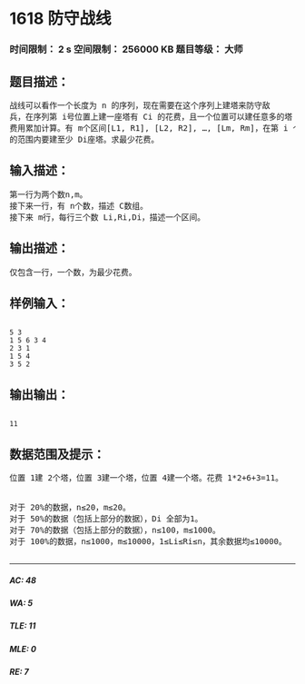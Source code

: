 # 1618 防守战线   
### 时间限制： 2 s     空间限制： 256000 KB     题目等级： 大师  
## 题目描述：  

<pre>
战线可以看作一个长度为 n 的序列，现在需要在这个序列上建塔来防守敌  
兵，在序列第 i号位置上建一座塔有 Ci 的花费，且一个位置可以建任意多的塔  
费用累加计算。有 m个区间[L1, R1], [L2, R2], …, [Lm, Rm]，在第 i 个区间  
的范围内要建至少 Di座塔。求最少花费。
</pre>
  
  
## 输入描述：  

<pre>
第一行为两个数n,m。  
接下来一行，有 n个数，描述 C数组。  
接下来 m行，每行三个数 Li,Ri,Di，描述一个区间。
</pre>
  
  
## 输出描述：  

<pre>
仅包含一行，一个数，为最少花费。
</pre>
  
  
## 样例输入：  

<pre><code>
5 3  
1 5 6 3 4  
2 3 1  
1 5 4  
3 5 2
</code></pre>
  
  
## 输出输出：  

<pre><code>
11
</code></pre>
  
  
## 数据范围及提示：  

<pre>
位置 1建 2个塔，位置 3建一个塔，位置 4建一个塔。花费 1*2+6+3=11。  
  

对于 20%的数据，n≤20，m≤20。  
对于 50%的数据（包括上部分的数据），Di 全部为1。  
对于 70%的数据（包括上部分的数据），n≤100，m≤1000。  
对于 100%的数据，n≤1000，m≤10000，1≤Li≤Ri≤n，其余数据均≤10000。
 
</pre>
  
  
***  

##### AC: 48  
##### WA: 5  
##### TLE: 11  
##### MLE: 0  
##### RE: 7  
